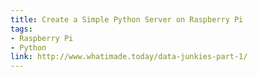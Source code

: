 ```yaml
---
title: Create a Simple Python Server on Raspberry Pi
tags:
- Raspberry Pi
- Python
link: http://www.whatimade.today/data-junkies-part-1/
---
```

